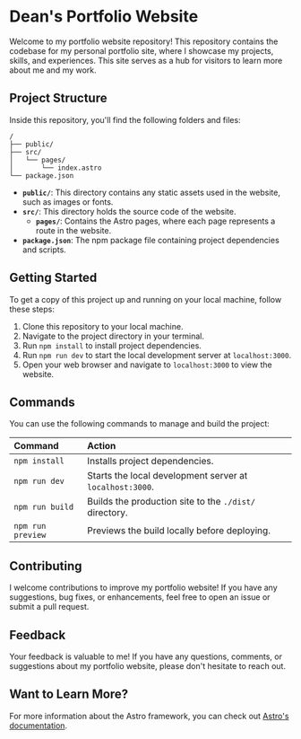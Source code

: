 # Dean's Portfolio Website

Welcome to my portfolio website repository! This repository contains the codebase for my personal portfolio site, where I showcase my projects, skills, and experiences. This site serves as a hub for visitors to learn more about me and my work.

## Project Structure

Inside this repository, you'll find the following folders and files:

```
/
├── public/
├── src/
│   └── pages/
│       └── index.astro
└── package.json
```

- **`public/`**: This directory contains any static assets used in the website, such as images or fonts.
- **`src/`**: This directory holds the source code of the website.
  - **`pages/`**: Contains the Astro pages, where each page represents a route in the website.
- **`package.json`**: The npm package file containing project dependencies and scripts.

## Getting Started

To get a copy of this project up and running on your local machine, follow these steps:

1. Clone this repository to your local machine.
2. Navigate to the project directory in your terminal.
3. Run `npm install` to install project dependencies.
4. Run `npm run dev` to start the local development server at `localhost:3000`.
5. Open your web browser and navigate to `localhost:3000` to view the website.

## Commands

You can use the following commands to manage and build the project:

| Command           | Action                                                |
| :---------------- | :---------------------------------------------------- |
| `npm install`     | Installs project dependencies.                        |
| `npm run dev`     | Starts the local development server at `localhost:3000`. |
| `npm run build`   | Builds the production site to the `./dist/` directory. |
| `npm run preview` | Previews the build locally before deploying.          |

## Contributing

I welcome contributions to improve my portfolio website! If you have any suggestions, bug fixes, or enhancements, feel free to open an issue or submit a pull request.

## Feedback

Your feedback is valuable to me! If you have any questions, comments, or suggestions about my portfolio website, please don't hesitate to reach out.

## Want to Learn More?

For more information about the Astro framework, you can check out [Astro's documentation](https://docs.astro.build).
